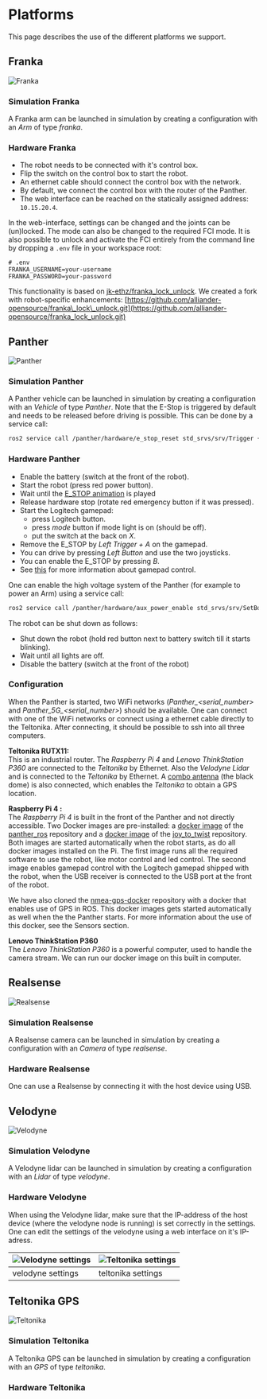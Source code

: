 <!--
SPDX-FileCopyrightText: Alliander N. V.

SPDX-License-Identifier: Apache-2.0
-->

# Platforms

This page describes the use of the different platforms we support.

## Franka

![Franka](../img/franka/franka.png)

### Simulation Franka

A Franka arm can be launched in simulation by creating a configuration with an *Arm* of type *franka*.

### Hardware Franka

- The robot needs to be connected with it's control box.
- Flip the switch on the control box to start the robot.
- An ethernet cable should connect the control box with the network.
- By default, we connect the control box with the router of the Panther.
- The web interface can be reached on the statically assigned address: `10.15.20.4`.

In the web-interface, settings can be changed and the joints can be (un)locked. The mode can also be changed to the required FCI mode. It is also possible to unlock and activate the FCI entirely from the command line by dropping a `.env` file in your workspace root:

```text
# .env
FRANKA_USERNAME=your-username
FRANKA_PASSWORD=your-password
```

This functionality is based on [jk-ethz/franka\_lock\_unlock](https://github.com/jk-ethz/franka_lock_unlock).
We created a fork with robot-specific enhancements: [https://github.com/alliander-opensource/franka\_lock\_unlock.git](https://github.com/alliander-opensource/franka_lock_unlock.git)

## Panther

![Panther](../img/panther/panther.png)

### Simulation Panther

A Panther vehicle can be launched in simulation by creating a configuration with an *Vehicle* of type *Panther*. Note that the E-Stop is triggered by default and needs to be released before driving is possible. This can be done by a service call:

```bash
ros2 service call /panther/hardware/e_stop_reset std_srvs/srv/Trigger {}
```

### Hardware Panther

- Enable the battery (switch at the front of the robot).
- Start the robot (press red power button).
- Wait until the [E_STOP animation](https://husarion.com/manuals/panther/software/ros2/robot-management/#led-animations) is played
- Release hardware stop (rotate red emergency button if it was pressed).
- Start the Logitech gamepad:
  - press Logitech button.
  - press *mode* button if mode light is on (should be off).
  - put the switch at the back on *X*.
- Remove the E_STOP by *Left Trigger + A* on the gamepad.
- You can drive by pressing *Left Button* and use the two joysticks.
- You can enable the E_STOP by pressing *B*.
- See [this](https://husarion.com/manuals/panther/software/ros2/robot-management/#gamepad) for more information about gamepad control.

One can enable the high voltage system of the Panther (for example to power an Arm) using a service call:

```bash
ros2 service call /panther/hardware/aux_power_enable std_srvs/srv/SetBool "{data: true}"
```

The robot can be shut down as follows:

- Shut down the robot (hold red button next to battery switch till it starts blinking).
- Wait until all lights are off.
- Disable the battery (switch at the front of the robot)

### Configuration

When the Panther is started, two WiFi networks (*Panther_<serial_number>* and *Panther_5G_<serial_number>*) should be available. One can connect with one of the WiFi networks or connect using a ethernet cable directly to the Teltonika. After connecting, it should be possible to ssh into all three computers.

**Teltonika RUTX11:**
\
This is an industrial router. The *Raspberry Pi 4* and *Lenovo ThinkStation P360* are connected to the *Teltonika* by Ethernet. Also the *Velodyne Lidar* and is connected to the *Teltonika* by Ethernet. A [combo antenna](https://teltonika-networks.com/products/accessories/antenna-options/combo-mimo-mobilegnsswi-fi-roof-sma-antenna) (the black dome) is also connected, which enables the *Teltonika* to obtain a GPS location.

**Raspberry Pi 4 :**
\
The *Raspberry Pi 4* is built in the front of the Panther and not directly accessible. Two Docker images are pre-installed: a [docker image](https://hub.docker.com/r/husarion/panther) of the [panther_ros](https://github.com/husarion/panther_ros) repository and a [docker image](https://hub.docker.com/r/husarion/joy2twist) of the [joy_to_twist](https://github.com/husarion/joy2twist) repository. Both images are started automatically when the robot starts, as do all docker images installed on the Pi. The first image runs all the required software to use the robot, like motor control and led control. The second image enables gamepad control with the Logitech gamepad shipped with the robot, when the USB receiver is connected to the USB port at the front of the robot.

We have also cloned the [nmea-gps-docker](https://github.com/husarion/nmea-gps-docker/tree/ros2) repository with a docker that enables use of GPS in ROS. This docker images gets started automatically as well when the the Panther starts. For more information about the use of this docker, see the Sensors section.

**Lenovo ThinkStation P360**
\
The *Lenovo ThinkStation P360* is a powerful computer, used to handle the camera stream. We can run our docker image on this built in computer.

## Realsense

![Realsense](../img/realsense/realsense.png)

### Simulation Realsense

A Realsense camera can be launched in simulation by creating a configuration with an *Camera* of type *realsense*.

### Hardware Realsense

One can use a Realsense by connecting it with the host device using USB.

## Velodyne

![Velodyne](../img/velodyne/velodyne.png)

### Simulation Velodyne

A Velodyne lidar can be launched in simulation by creating a configuration with an *Lidar* of type *velodyne*.

### Hardware Velodyne

When using the Velodyne lidar, make sure that the IP-address of the host device (where the velodyne node is running) is set correctly in the settings. One can edit the settings of the velodyne using a web interface on it's IP-adress.

| ![Velodyne settings](../img/velodyne/velodyne_settings.png) | ![Teltonika settings](../img/teltonika/teltonika_settings.png) |
|-------------------------------------------------------------|----------------------------------------------------------------|
| velodyne settings                                           | teltonika settings                                             |

## Teltonika GPS

![Teltonika](../img/teltonika/teltonika.png)

### Simulation Teltonika

A Teltonika GPS can be launched in simulation by creating a configuration with an *GPS* of type *teltonika*.

### Hardware Teltonika

